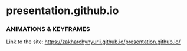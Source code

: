 # presentation.github.io
### ANIMATIONS &amp; KEYFRAMES
Link to the site: https://zakharchynyurii.github.io/presentation.github.io/
